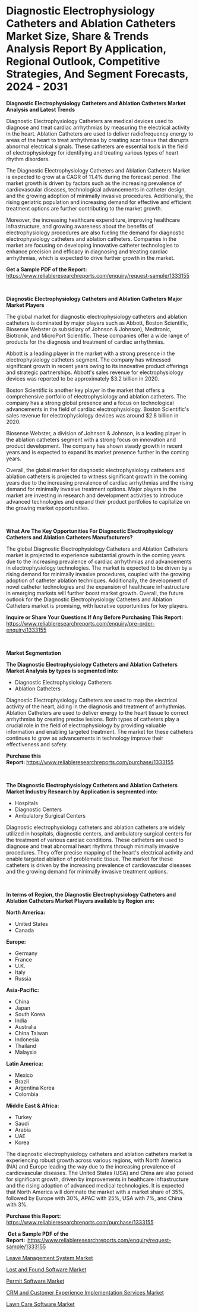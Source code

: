 <p><h1>Diagnostic Electrophysiology Catheters and Ablation Catheters Market Size, Share & Trends Analysis Report By Application, Regional Outlook, Competitive Strategies, And Segment Forecasts, 2024 - 2031</h1></p><p><strong>Diagnostic Electrophysiology Catheters and Ablation Catheters Market Analysis and Latest Trends</strong></p>
<p><p>Diagnostic Electrophysiology Catheters are medical devices used to diagnose and treat cardiac arrhythmias by measuring the electrical activity in the heart. Ablation Catheters are used to deliver radiofrequency energy to areas of the heart to treat arrhythmias by creating scar tissue that disrupts abnormal electrical signals. These catheters are essential tools in the field of electrophysiology for identifying and treating various types of heart rhythm disorders.</p><p>The Diagnostic Electrophysiology Catheters and Ablation Catheters Market is expected to grow at a CAGR of 11.4% during the forecast period. The market growth is driven by factors such as the increasing prevalence of cardiovascular diseases, technological advancements in catheter design, and the growing adoption of minimally invasive procedures. Additionally, the rising geriatric population and increasing demand for effective and efficient treatment options are further contributing to the market growth.</p><p>Moreover, the increasing healthcare expenditure, improving healthcare infrastructure, and growing awareness about the benefits of electrophysiology procedures are also fueling the demand for diagnostic electrophysiology catheters and ablation catheters. Companies in the market are focusing on developing innovative catheter technologies to enhance precision and efficacy in diagnosing and treating cardiac arrhythmias, which is expected to drive further growth in the market.</p></p>
<p><strong>Get a Sample PDF of the Report:&nbsp;</strong> <a href="https://www.reliableresearchreports.com/enquiry/request-sample/1333155">https://www.reliableresearchreports.com/enquiry/request-sample/1333155</a></p>
<p>&nbsp;</p>
<p><strong>Diagnostic Electrophysiology Catheters and Ablation Catheters Major Market Players</strong></p>
<p><p>The global market for diagnostic electrophysiology catheters and ablation catheters is dominated by major players such as Abbott, Boston Scientific, Biosense Webster (a subsidiary of Johnson & Johnson), Medtronic, Biotronik, and MicroPort Scientific. These companies offer a wide range of products for the diagnosis and treatment of cardiac arrhythmias.</p><p>Abbott is a leading player in the market with a strong presence in the electrophysiology catheters segment. The company has witnessed significant growth in recent years owing to its innovative product offerings and strategic partnerships. Abbott's sales revenue for electrophysiology devices was reported to be approximately $3.2 billion in 2020.</p><p>Boston Scientific is another key player in the market that offers a comprehensive portfolio of electrophysiology and ablation catheters. The company has a strong global presence and a focus on technological advancements in the field of cardiac electrophysiology. Boston Scientific's sales revenue for electrophysiology devices was around $2.8 billion in 2020.</p><p>Biosense Webster, a division of Johnson & Johnson, is a leading player in the ablation catheters segment with a strong focus on innovation and product development. The company has shown steady growth in recent years and is expected to expand its market presence further in the coming years.</p><p>Overall, the global market for diagnostic electrophysiology catheters and ablation catheters is projected to witness significant growth in the coming years due to the increasing prevalence of cardiac arrhythmias and the rising demand for minimally invasive treatment options. Major players in the market are investing in research and development activities to introduce advanced technologies and expand their product portfolios to capitalize on the growing market opportunities.</p></p>
<p>&nbsp;</p>
<p><strong>What Are The Key Opportunities For Diagnostic Electrophysiology Catheters and Ablation Catheters Manufacturers?</strong></p>
<p><p>The global Diagnostic Electrophysiology Catheters and Ablation Catheters market is projected to experience substantial growth in the coming years due to the increasing prevalence of cardiac arrhythmias and advancements in electrophysiology technologies. The market is expected to be driven by a rising demand for minimally invasive procedures, coupled with the growing adoption of catheter ablation techniques. Additionally, the development of novel catheter technologies and the expansion of healthcare infrastructure in emerging markets will further boost market growth. Overall, the future outlook for the Diagnostic Electrophysiology Catheters and Ablation Catheters market is promising, with lucrative opportunities for key players.</p></p>
<p><strong>Inquire or Share Your Questions If Any Before Purchasing This Report:</strong> <a href="https://www.reliableresearchreports.com/enquiry/pre-order-enquiry/1333155">https://www.reliableresearchreports.com/enquiry/pre-order-enquiry/1333155</a></p>
<p>&nbsp;</p>
<p><strong>Market Segmentation</strong></p>
<p><strong>The Diagnostic Electrophysiology Catheters and Ablation Catheters Market Analysis by types is segmented into:</strong></p>
<p><ul><li>Diagnostic Electrophysiology Catheters</li><li>Ablation Catheters</li></ul></p>
<p><p>Diagnostic Electrophysiology Catheters are used to map the electrical activity of the heart, aiding in the diagnosis and treatment of arrhythmias. Ablation Catheters are used to deliver energy to the heart tissue to correct arrhythmias by creating precise lesions. Both types of catheters play a crucial role in the field of electrophysiology by providing valuable information and enabling targeted treatment. The market for these catheters continues to grow as advancements in technology improve their effectiveness and safety.</p></p>
<p><strong>Purchase this Report:&nbsp;</strong><a href="https://www.reliableresearchreports.com/purchase/1333155">https://www.reliableresearchreports.com/purchase/1333155</a></p>
<p>&nbsp;</p>
<p><strong>The Diagnostic Electrophysiology Catheters and Ablation Catheters Market Industry Research by Application is segmented into:</strong></p>
<p><ul><li>Hospitals</li><li>Diagnostic Centers</li><li>Ambulatory Surgical Centers</li></ul></p>
<p><p>Diagnostic electrophysiology catheters and ablation catheters are widely utilized in hospitals, diagnostic centers, and ambulatory surgical centers for the treatment of various cardiac conditions. These catheters are used to diagnose and treat abnormal heart rhythms through minimally invasive procedures. They offer precise mapping of the heart's electrical activity and enable targeted ablation of problematic tissue. The market for these catheters is driven by the increasing prevalence of cardiovascular diseases and the growing demand for minimally invasive treatment options.</p></p>
<p>&nbsp;</p>
<p><strong>In terms of Region, the Diagnostic Electrophysiology Catheters and Ablation Catheters Market Players available by Region are:</strong></p>
<p>
    <p> <strong> North America: </strong>
        <ul>
            <li>United States</li>
            <li>Canada</li>
        </ul>
        </p> 
    <p> <strong> Europe: </strong>
        <ul>
            <li>Germany</li>
            <li>France</li>
            <li>U.K.</li>
            <li>Italy</li>
            <li>Russia</li>
        </ul>
        </p> 
    <p> <strong> Asia-Pacific: </strong>
        <ul>
            <li>China</li>
            <li>Japan</li>
            <li>South Korea</li>
            <li>India</li>
            <li>Australia</li>
            <li>China Taiwan</li>
            <li>Indonesia</li>
            <li>Thailand</li>
            <li>Malaysia</li>
        </ul>
        </p> 
    <p> <strong> Latin America: </strong>
        <ul>
            <li>Mexico</li>
            <li>Brazil</li>
            <li>Argentina Korea</li>
            <li>Colombia</li>
        </ul>
        </p> 
    <p> <strong> Middle East & Africa: </strong>
        <ul>
            <li>Turkey</li>
            <li>Saudi</li>
            <li>Arabia</li>
            <li>UAE</li>
            <li>Korea</li>
        </ul>
    </p>
    </p>
<p><p>The diagnostic electrophysiology catheters and ablation catheters market is experiencing robust growth across various regions, with North America (NA) and Europe leading the way due to the increasing prevalence of cardiovascular diseases. The United States (USA) and China are also poised for significant growth, driven by improvements in healthcare infrastructure and the rising adoption of advanced medical technologies. It is expected that North America will dominate the market with a market share of 35%, followed by Europe with 30%, APAC with 25%, USA with 7%, and China with 3%.</p></p>
<p><strong>Purchase this Report: </strong><a href="https://www.reliableresearchreports.com/purchase/1333155">https://www.reliableresearchreports.com/purchase/1333155</a></p>
<p>&nbsp;<strong>Get a Sample PDF of the Report:&nbsp;&nbsp;</strong><a href="https://www.reliableresearchreports.com/enquiry/request-sample/1333155">https://www.reliableresearchreports.com/enquiry/request-sample/1333155</a></p>
<p><strong></strong></p>
<p><p><a href="https://medium.com/@myrticecole/leave-management-system-market-size-market-outlook-and-market-forecast-2024-to-2031-df948e9f5d8c">Leave Management System Market</a></p><p><a href="https://medium.com/@myrticecole/lost-and-found-software-nbsp-market-focuses-on-market-share-size-and-projected-forecast-till-2031-bd1043709bad">Lost and Found Software Market</a></p><p><a href="https://medium.com/@royross51/permit-software-market-size-and-market-trends-complete-industry-overview-2024-to-2031-202c1246e7d6">Permit Software Market</a></p><p><a href="https://medium.com/@marlonblick/crm-and-customer-experience-implementation-services-market-the-key-to-successful-business-strategy-67a296bd1c53">CRM and Customer Experience Implementation Services Market</a></p><p><a href="https://medium.com/@myrticecole/lawn-care-software-market-the-key-to-successful-business-strategy-forecast-till-2031-4b4820da3603">Lawn Care Software Market</a></p></p>